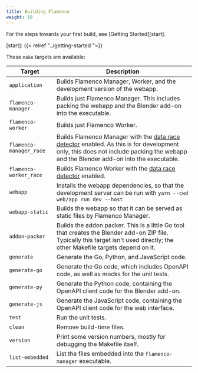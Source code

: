 ```yaml
---
title: Building Flamenco
weight: 10
---
```


For the steps towards your first build, see [Getting Started][start].

[start]: {{< relref "../getting-started ">}}

These `make` targets are available:

| Target | Description |
| -- | -- |
| `application` | Builds Flamenco Manager, Worker, and the development version of the webapp. |
| `flamenco-manager` | Builds just Flamenco Manager. This includes packing the webapp and the Blender add-on into the executable. |
| `flamenco-worker` | Builds just Flamenco Worker. |
| `flamenco-manager_race` | Builds Flamenco Manager with the [data race detector][race] enabled. As this is for development only, this does not include packing the webapp and the Blender add-on into the executable. |
| `flamenco-worker_race` | Builds Flamenco Worker with the [data race detector][race] enabled. |
| `webapp` | Installs the webapp dependencies, so that the development server can be run with `yarn --cwd web/app run dev --host` |
| `webapp-static` | Builds the webapp so that it can be served as static files by Flamenco Manager. |
| `addon-packer` | Builds the addon packer. This is a little Go tool that creates the Blender add-on ZIP file. Typically this target isn't used directly; the other Makefile targets depend on it. |
| `generate` | Generate the Go, Python, and JavaScript code. |
| `generate-go` | Generate the Go code, which includes OpenAPI code, as well as mocks for the unit tests. |
| `generate-py` | Generate the Python code, containing the OpenAPI client code for the Blender add-on. |
| `generate-js` | Generate the JavaScript code, containing the OpenAPI client code for the web interface. |
| `test` | Run the unit tests. |
| `clean` | Remove build-time files. |
| `version` | Print some version numbers, mostly for debugging the Makefile itself. |
| `list-embedded` | List the files embedded into the `flamenco-manager` executable. |

[race]: https://go.dev/doc/articles/race_detector
